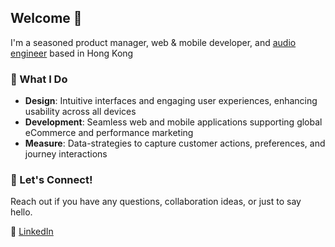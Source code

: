 <h2>Welcome 👋</h2>

<p>I'm a seasoned product manager, web & mobile developer, and <a href="https://soundcloud.com/audiolabhk" target="_blank">audio engineer</a> based in Hong Kong</p>

<h3>🚀 What I Do</h3>
<ul>
    <li><strong>Design</strong>: Intuitive interfaces and engaging user experiences, enhancing usability across all devices</li>
    <li><strong>Development</strong>: Seamless web and mobile applications supporting global eCommerce and performance marketing</li>
    <li><strong>Measure</strong>: Data-strategies to capture customer actions, preferences, and journey interactions</li>
</ul>

<h3>🌟 Let's Connect!</h3>
<p>Reach out if you have any questions, collaboration ideas, or just to say hello.</p>

<p>🔗 <a href="https://www.linkedin.com/in/zonggu" target="_blank">LinkedIn</a> </p>
